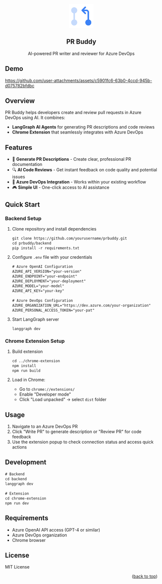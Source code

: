<a name="readme-top"></a>

<div align="center">
  <img src="chrome-extension/src/assets/icon128.png" alt="Logo" width="80" height="80">
  <h2 align="center">PR Buddy</h2>
  <p align="center">
    AI-powered PR writer and reviewer for Azure DevOps
  </p>
</div>

## Demo
https://github.com/user-attachments/assets/c5901fc6-63b0-4ccd-945b-d075782bfdbc


## Overview

PR Buddy helps developers create and review pull requests in Azure DevOps using AI. It combines:

- **LangGraph AI Agents** for generating PR descriptions and code reviews
- **Chrome Extension** that seamlessly integrates with Azure DevOps

## Features

- 📝 **Generate PR Descriptions** - Create clear, professional PR documentation
- 🔍 **AI Code Reviews** - Get instant feedback on code quality and potential issues
- 🔄 **Azure DevOps Integration** - Works within your existing workflow
- 🎮 **Simple UI** - One-click access to AI assistance

## Quick Start

### Backend Setup

1. Clone repository and install dependencies
   ```
   git clone https://github.com/yourusername/prbuddy.git
   cd prbuddy/backend
   pip install -r requirements.txt
   ```

2. Configure `.env` file with your credentials
   ```
   # Azure OpenAI Configuration
   AZURE_API_VERSION="your-version"
   AZURE_ENDPOINT="your-endpoint"
   AZURE_DEPLOYMENT="your-deployment"
   AZURE_MODEL="your-model"
   AZURE_API_KEY="your-key"
   
   # Azure DevOps Configuration
   AZURE_ORGANIZATION_URL="https://dev.azure.com/your-organization"
   AZURE_PERSONAL_ACCESS_TOKEN="your-pat"
   ```

3. Start LangGraph server
   ```
   langgraph dev
   ```

### Chrome Extension Setup

1. Build extension
   ```
   cd ../chrome-extension
   npm install
   npm run build
   ```

2. Load in Chrome:
   - Go to `chrome://extensions/`
   - Enable "Developer mode"
   - Click "Load unpacked" → select `dist` folder

## Usage

1. Navigate to an Azure DevOps PR
2. Click "Write PR" to generate description or "Review PR" for code feedback
3. Use the extension popup to check connection status and access quick actions

## Development

```
# Backend
cd backend
langgraph dev

# Extension
cd chrome-extension
npm run dev
```

## Requirements

- Azure OpenAI API access (GPT-4 or similar)
- Azure DevOps organization
- Chrome browser

## License

MIT License

<p align="right">(<a href="#readme-top">back to top</a>)</p>
